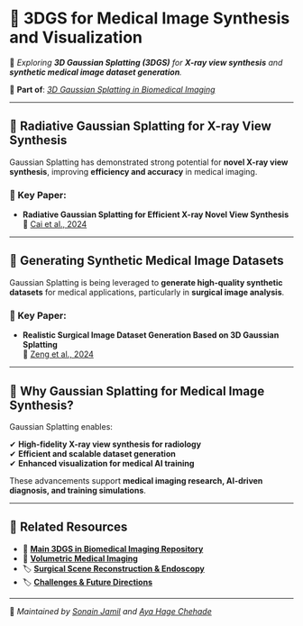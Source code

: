 # 🏥 3DGS for Medical Image Synthesis and Visualization  

📌 _Exploring **3D Gaussian Splatting (3DGS)** for **X-ray view synthesis** and **synthetic medical image dataset generation**._  

🔗 **Part of**: [_3D Gaussian Splatting in Biomedical Imaging_](../README.md)  

---

## 📌 Radiative Gaussian Splatting for X-ray View Synthesis  
Gaussian Splatting has demonstrated strong potential for **novel X-ray view synthesis**, improving **efficiency and accuracy** in medical imaging.  

### 🔬 Key Paper:  

- **Radiative Gaussian Splatting for Efficient X-ray Novel View Synthesis**  
  📄 [Cai et al., 2024](https://www.ecva.net/papers/eccv_2024/papers_ECCV/papers/00111.pdf)  

---

## 📌 Generating Synthetic Medical Image Datasets  
Gaussian Splatting is being leveraged to **generate high-quality synthetic datasets** for medical applications, particularly in **surgical image analysis**.  

### 🔬 Key Paper:  

- **Realistic Surgical Image Dataset Generation Based on 3D Gaussian Splatting**  
  📄 [Zeng et al., 2024](https://link.springer.com/chapter/10.1007/978-3-031-72089-5_48)  

---

## 🚀 Why Gaussian Splatting for Medical Image Synthesis?  
Gaussian Splatting enables:  

✔ **High-fidelity X-ray view synthesis for radiology**  
✔ **Efficient and scalable dataset generation**  
✔ **Enhanced visualization for medical AI training**  

These advancements support **medical imaging research, AI-driven diagnosis, and training simulations**.  

---

## 🔗 Related Resources  
- 🔬 **[Main 3DGS in Biomedical Imaging Repository](../../README.md)**  
- 📄 **[Volumetric Medical Imaging](volumetric_imaging.md)**  
- 🏷️ **[Surgical Scene Reconstruction & Endoscopy](surgical_reconstruction.md)**  
- 🏷️ **[Challenges & Future Directions](challenges_future.md)**  

---

📌 _Maintained by [Sonain Jamil](https://github.com/sonainjameel) and [Aya Hage Chehade](https://github.com/AyaHageChehade)_  

